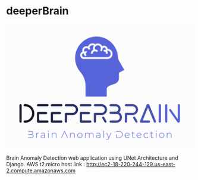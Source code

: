 # deeperBrain

![Banner](banner1.png)

Brain Anomaly Detection web application using UNet Architecture and Django.
AWS t2.micro host link : http://ec2-18-220-244-129.us-east-2.compute.amazonaws.com
